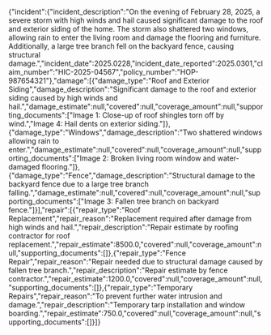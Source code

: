 {"incident":{"incident_description":"On the evening of February 28, 2025, a severe storm with high winds and hail caused significant damage to the roof and exterior siding of the home. The storm also shattered two windows, allowing rain to enter the living room and damage the flooring and furniture. Additionally, a large tree branch fell on the backyard fence, causing structural damage.","incident_date":2025.0228,"incident_date_reported":2025.0301,"claim_number":"HIC-2025-04567","policy_number":"HOP-987654321"},"damage":[{"damage_type":"Roof and Exterior Siding","damage_description":"Significant damage to the roof and exterior siding caused by high winds and hail.","damage_estimate":null,"covered":null,"coverage_amount":null,"supporting_documents":["Image 1: Close-up of roof shingles torn off by wind.","Image 4: Hail dents on exterior siding."]},{"damage_type":"Windows","damage_description":"Two shattered windows allowing rain to enter.","damage_estimate":null,"covered":null,"coverage_amount":null,"supporting_documents":["Image 2: Broken living room window and water-damaged flooring."]},{"damage_type":"Fence","damage_description":"Structural damage to the backyard fence due to a large tree branch falling.","damage_estimate":null,"covered":null,"coverage_amount":null,"supporting_documents":["Image 3: Fallen tree branch on backyard fence."]}],"repair":[{"repair_type":"Roof Replacement","repair_reason":"Replacement required after damage from high winds and hail.","repair_description":"Repair estimate by roofing contractor for roof replacement.","repair_estimate":8500.0,"covered":null,"coverage_amount":null,"supporting_documents":[]},{"repair_type":"Fence Repair","repair_reason":"Repair needed due to structural damage caused by fallen tree branch.","repair_description":"Repair estimate by fence contractor.","repair_estimate":1200.0,"covered":null,"coverage_amount":null,"supporting_documents":[]},{"repair_type":"Temporary Repairs","repair_reason":"To prevent further water intrusion and damage.","repair_description":"Temporary tarp installation and window boarding.","repair_estimate":750.0,"covered":null,"coverage_amount":null,"supporting_documents":[]}]}